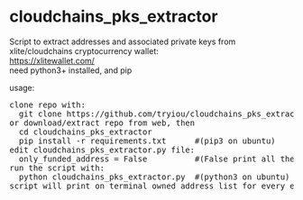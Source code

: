 # cloudchains_pks_extractor
Script to extract addresses and associated private keys from xlite/cloudchains cryptocurrency wallet:\
https://xlitewallet.com/ \
need python3+ installed, and pip

usage:
<pre>
clone repo with:
  git clone https://github.com/tryiou/cloudchains_pks_extractor.git
or download/extract repo from web, then
  cd cloudchains_pks_extractor
  pip install -r requirements.txt      #(pip3 on ubuntu)
edit cloudchains_pks_extractor.py file:
  only_funded_address = False          #(False print all the address list, True print only address with funds)
run the script with:
  python cloudchains_pks_extractor.py  #(python3 on ubuntu)
script will print on terminal owned address list for every enabled coins and associated PKs
</pre>

